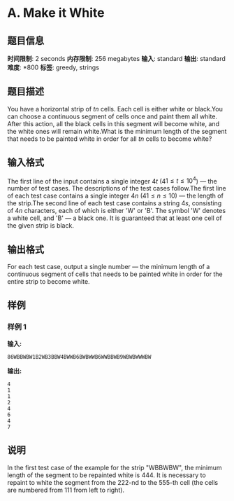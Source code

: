# A. Make it White

## 题目信息

**时间限制**: 2 seconds
**内存限制**: 256 megabytes
**输入**: standard
**输出**: standard
**难度**: *800
**标签**: greedy, strings

## 题目描述

You have a horizontal strip of $t$$n$ cells. Each cell is either white or black.You can choose a continuous segment of cells once and paint them all white. After this action, all the black cells in this segment will become white, and the white ones will remain white.What is the minimum length of the segment that needs to be painted white in order for all $t$$n$ cells to become white?

## 输入格式

The first line of the input contains a single integer $4$$t$ ($4$$1 \le t \le 10^4$) — the number of test cases. The descriptions of the test cases follow.The first line of each test case contains a single integer $4$$n$ ($4$$1 \le n \le 10$) — the length of the strip.The second line of each test case contains a string $4$$s$, consisting of $4$$n$ characters, each of which is either 'W' or 'B'. The symbol 'W' denotes a white cell, and 'B' — a black one. It is guaranteed that at least one cell of the given strip is black.

## 输出格式

For each test case, output a single number — the minimum length of a continuous segment of cells that needs to be painted white in order for the entire strip to become white.

## 样例

### 样例 1

**输入:**
```
86WBBWBW1B2WB3BBW4BWWB6BWBWWB6WWBBWB9WBWBWWWBW
```

**输出:**
```
4
1
1
2
4
6
4
7
```

## 说明

In the first test case of the example for the strip "WBBWBW", the minimum length of the segment to be repainted white is 44$4$. It is necessary to repaint to white the segment from the 22$2$-nd to the 55$5$-th cell (the cells are numbered from 11$1$ from left to right).
